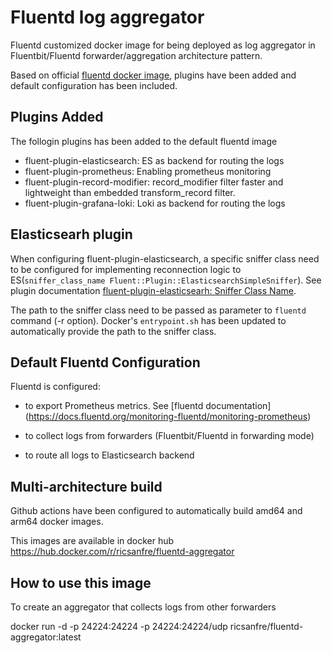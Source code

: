 Fluentd log aggregator
=========

Fluentd customized docker image for being deployed as log aggregator in Fluentbit/Fluentd forwarder/aggregation architecture pattern.

Based on official [fluentd docker image](https://github.com/fluent/fluentd-docker-image), plugins have been added and default configuration has been included.


Plugins Added
------------

The follogin plugins has been added to the default fluentd image
- fluent-plugin-elasticsearch: ES as backend for routing the logs
- fluent-plugin-prometheus: Enabling prometheus monitoring
- fluent-plugin-record-modifier: record_modifier filter faster and lightweight than embedded transform_record filter.
- fluent-plugin-grafana-loki: Loki as backend for routing the logs

## Elasticsearh plugin

 When configuring fluent-plugin-elasticsearch, a specific sniffer class need to be configured for implementing reconnection logic to ES(`sniffer_class_name Fluent::Plugin::ElasticsearchSimpleSniffer`). See plugin documentation [fluent-plugin-elasticsearh: Sniffer Class Name](https://github.com/uken/fluent-plugin-elasticsearch#sniffer-class-name).

 The path to the sniffer class need to be passed as parameter to `fluentd` command (-r option). Docker's `entrypoint.sh` has been updated to automatically provide the path to the sniffer class.


Default Fluentd Configuration
--------------

Fluentd is configured:

 - to export Prometheus metrics. See [fluentd documentation] (https://docs.fluentd.org/monitoring-fluentd/monitoring-prometheus)

 - to collect logs from forwarders (Fluentbit/Fluentd in forwarding mode)

 - to route all logs to Elasticsearch backend


Multi-architecture build
--------------
Github actions have been configured to automatically build amd64 and arm64 docker images.

This images are available in docker hub https://hub.docker.com/r/ricsanfre/fluentd-aggregator

How to use this image
--------------

To create an aggregator that collects logs from other forwarders

docker run -d -p 24224:24224 -p 24224:24224/udp ricsanfre/fluentd-aggregator:latest
